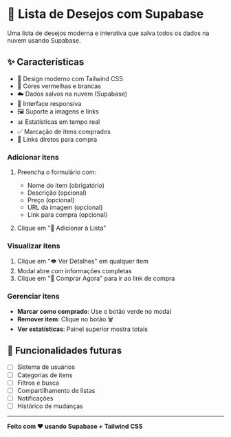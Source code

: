 # 💝 Lista de Desejos com Supabase

Uma lista de desejos moderna e interativa que salva todos os dados na nuvem usando Supabase.

## ✨ Características

- 🎨 Design moderno com Tailwind CSS
- 🔴 Cores vermelhas e brancas
- ☁️ Dados salvos na nuvem (Supabase)
- 📱 Interface responsiva
- 🖼️ Suporte a imagens e links
- 📊 Estatísticas em tempo real
- ✅ Marcação de itens comprados
- 🛒 Links diretos para compra



### Adicionar itens
1. Preencha o formulário com:
   - Nome do item (obrigatório)
   - Descrição (opcional)
   - Preço (opcional)
   - URL da imagem (opcional)
   - Link para compra (opcional)

2. Clique em "🎁 Adicionar à Lista"

### Visualizar itens
1. Clique em "👁️ Ver Detalhes" em qualquer item
2. Modal abre com informações completas
3. Clique em "🛒 Comprar Agora" para ir ao link de compra

### Gerenciar itens
- **Marcar como comprado**: Use o botão verde no modal
- **Remover item**: Clique no botão 🗑️
- **Ver estatísticas**: Painel superior mostra totais

## 📱 Funcionalidades futuras

- [ ] Sistema de usuários
- [ ] Categorias de itens
- [ ] Filtros e busca
- [ ] Compartilhamento de listas
- [ ] Notificações
- [ ] Histórico de mudanças

---

**Feito com ❤️ usando Supabase + Tailwind CSS**

